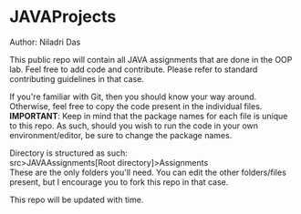 # JAVAProjects
Author: Niladri Das

This public repo will contain all JAVA assignments that are done in the OOP lab. Feel free to add code and contribute. Please refer to
standard contributing guidelines in that case.


If you're familiar with Git, then you should know your way around. Otherwise, feel free 
to copy the code present in the individual files.
**IMPORTANT**: Keep in mind that the package names for each file is unique to this repo.
As such, should you wish to run the code in your own environment/editor, be sure to change the package names.

Directory is structured as such:
<br>src>JAVAAssignments[Root directory]>Assignments
<br>These are the only folders you'll need. You can edit the other folders/files
present, but I encourage you to fork this repo in that case.

This repo will be updated with time. 
